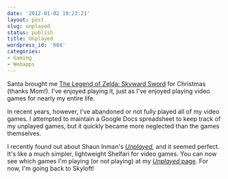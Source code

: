 ```yaml
---
date: '2012-01-02 19:23:21'
layout: post
slug: unplayed
status: publish
title: Unplayed
wordpress_id: '684'
categories:
- Gaming
- Webapps
---
```


Santa brought me [The Legend of Zelda: Skyward Sword][skyward-sword] for Christmas (thanks Mom!). I've enjoyed playing it, just as I've enjoyed playing video games for nearly my entire life.

[skyward-sword]: http://www.amazon.com/gp/product/B002BSC54I/ref=as_li_tf_tl?ie=UTF8&tag;=thomupto-20&linkCode;=as2&camp;=1789&creative;=9325&creativeASIN;=B002BSC54I

In recent years, however, I've abandoned or not fully played all of my video games. I attempted to maintain a Google Docs spreadsheet to keep track of my unplayed games, but it quickly became more neglected than the games themselves.

I recently found out about Shaun Inman's [*Unplayed*][unplayed], and it seemed perfect. It's like a much simpler, lightweight Shelfari for video games. You can now see which games I'm playing (or not playing) at my [*Unplayed* page][my-unplayed]. For now, I'm going back to Skyloft!

[unplayed]: http://www.shauninman.com/archive/2011/04/18/unplayed
[my-unplayed]: http://www.thomasupton.com/unplayed/
